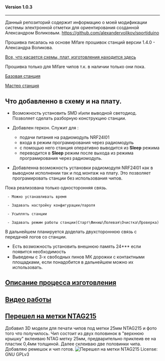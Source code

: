 #### Version 1.0.3
-------------

Данный репозиторий содержит информацию о моей модификации системы электронной отметки для ориентирования созданной Александром Воликовым.
https://github.com/alexandervolikov/sportiduino

Прошивка писалась на основе Mifare прошивок станций версии 1.4.0 - Александра Воликова.

[Все, что касается схемы, плат, изготовления находится здесь](https://github.com/halny123/sportiduino/tree/master/NRFstation)

Прошивка только для Mifare чипов т.к. в наличии только они пока.

[Базовая станция](https://github.com/halny123/sportiduino/tree/master/Base%20station/MifareBaseStation)

[Мастер станция](https://github.com/halny123/sportiduino/tree/master/Master%20station/MifareMasterStation)

Что добавленно в схему и на плату.
------------
 - Возможность установить SMD и\или выводной светодиод. Позволяет сделать разборную конструкцию станции.
 - Добавлен геркон.
   Служит для :
   - подачи питания на радиомодуль NRF24l01
   - входа в режим програмирования через радиомодуль
   - с помощью него станция оперативно выводится из **Sleep** режима
   - переводится в  **Sleep** режим после выхода из режима програмирования через радиомодуль. 
    
 - Добавленна возможность установки радиомодуля NRF24l01 как в выводном исполнении так и под монтаж на плату. Это позволяет програмировать станции без использования чипов.
     
Пока реализована только односторонняя связь.

     - Можно устанавливать время

     - Задавать настройку конфигурации/пароля

     - Усыплять станции

     - Задавать режим работы станции(Старт\Финиш\Полевая\Очистка\Проверка)

В дальнейшем планируется доделать двухстороннюю связь с передачей логов со станции.

 - Есть возможность установить внешнюю память 24*** если появится необходимость
 - Выведены с 3-х свободных пинов МК дорожки с контактными площадками, если понадобится в дальнейшем можно их использовать.

[Описание процесса изготовления](https://github.com/halny123/sportiduino/tree/master/NRFstation)
-------------

[Видео работы ](https://youtu.be/SSd08Qn7M1Y)
------------

[Перешел на метки NTAG215](https://github.com/halny123/sportiduino/tree/master/Chip)
-------------
Добавил 3D модели для печати чипов под метки 25мм NTAG215 и фото того что получилось.
Чип состоит из двух половинок в "верхнюю крышку" вклеиваю NTAG метку 25мм, предварительно приклеив ее на пластик 0,4мм толщиной. Далее склеиваю две половинки чипа. Добавляю ремешок и чип готов.
![Перешел на метки NTAG215](https://github.com/halny123/sportiduino/tree/master/Chip/NTAG-215/Image/Чип_фото.jpg)
License:         GNU GPLv3
